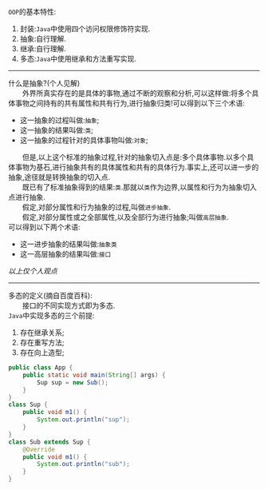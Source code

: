 `OOP`的基本特性:  
1. 封装:`Java`中使用四个访问权限修饰符实现.  
1. 抽象:自行理解.  
1. 继承:自行理解.  
1. 多态:`Java`中使用继承和方法重写实现.  

---

什么是抽象?(个人见解)  
&#8195;&#8195;外界所真实存在的是具体的事物,通过不断的观察和分析,可以这样做:将多个具体事物之间持有的共有属性和共有行为,进行抽象归类!可以得到以下三个术语:  
- 这一抽象的过程叫做:`抽象`;  
- 这一抽象的结果叫做:`类`;  
- 这一抽象的过程针对的具体事物叫做:`对象`;  


&#8195;&#8195;但是,以上这个标准的抽象过程,针对的抽象切入点是:多个具体事物.以多个具体事物为基石,进行抽象共有的具体属性和共有的具体行为.事实上,还可以进一步的抽象,途径就是转换抽象的切入点.  
&#8195;&#8195;既已有了标准抽象得到的结果:`类`.那就以`类`作为边界,以属性和行为为抽象切入点进行抽象.  
&#8195;&#8195;假定,对部分属性和行为抽象的过程,叫做`进步抽象`.  
&#8195;&#8195;假定,对部分属性或之全部属性,以及全部行为进行抽象;叫做`高层抽象`.  
可以得到以下两个术语:  
- 这一进步抽象的结果叫做:`抽象类`  
- 这一高层抽象的结果叫做:`接口`  

_以上仅个人观点_  

---

多态的定义(摘自百度百科):  
&#8195;&#8195;接口的不同实现方式即为多态.  
`Java`中实现多态的三个前提:  
1. 存在继承关系;  
1. 存在重写方法;  
1. 存在向上造型;  

```java
public class App {  
    public static void main(String[] args) {  
        Sup sup = new Sub();  
    }  
}  
class Sup {  
    public void m1() {  
        System.out.println("sup");  
    }  
}  
class Sub extends Sup {  
    @Override  
    public void m1() {  
        System.out.println("sub");  
    }  
}  
```  
